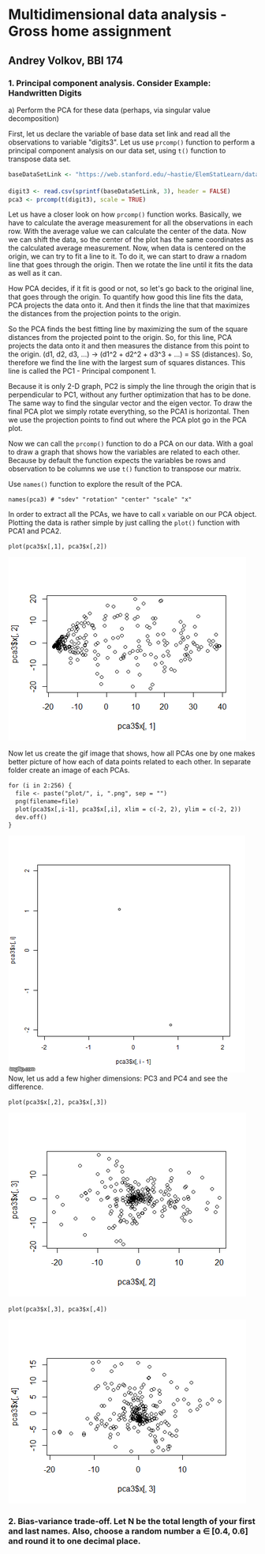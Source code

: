 # Multidimensional data analysis - Gross home assignment 
## Andrey Volkov, BBI 174


### 1. Principal component analysis. Consider Example: Handwritten Digits

a) Perform the PCA for these data (perhaps, via singular value decomposition)

First, let us declare the variable of base data set link and read all the observations to variable "digits3".
Let us use `prcomp()` function to perform a principal component analysis on our data set, using `t()` function to transpose data set. 
~~~r
baseDataSetLink <- "https://web.stanford.edu/~hastie/ElemStatLearn/datasets/zip.digits/train.%s"

digit3 <- read.csv(sprintf(baseDataSetLink, 3), header = FALSE)
pca3 <- prcomp(t(digit3), scale = TRUE)
~~~
Let us have a closer look on how `prcomp()` function works. Basically, we have to calculate the average measurement for all the observations in each row. 
With the average value we can calculate the center of the data. Now we can shift the data, so the center of the plot has the same coordinates as the calculated average measurement.
Now, when data is centered on the origin, we can try to fit a line to it. To do it, we can start to draw a rnadom line that goes through the origin. Then we rotate the line until it fits the data as well as it can.

How PCA decides, if it fit is good or not, so let's go back to the original line, that goes through the origin. To quantify how good this line fits the data, PCA projects the data onto it.
And then it finds the line that that maximizes the distances from the projection points to the origin.

So the PCA finds the best fitting line by maximizing the sum of the square distances from the projected point to the origin. So, for this line, PCA projects the data onto it and then measures the distance from this point to the origin. (d1, d2, d3, ...) -> (d1^2 + d2^2 + d3^3 + ...) = SS (distances). So, therefore we find the line with the largest sum of squares distances. This line is called the PC1 - Principal component 1. 

Because it is only 2-D graph, PC2 is simply the line through the origin that is perpendicular to PC1, without any further optimization that has to be done. 
The same way to find the singular vector and the eigen vector. To draw the final PCA plot we simply rotate everything, so the PCA1 is horizontal.
Then we use the projection points to find out where the PCA plot go in the PCA plot.  

Now we can call the `prcomp()` function to do a PCA on our data. With a goal to draw a graph that shows how the variables are related to each other.
Because by default the function expects the variables be rows and observation to be columns we use `t()` function to transpose our matrix. 

Use `names()` function to explore the result of the PCA.
~~~
names(pca3) # "sdev" "rotation" "center" "scale" "x"
~~~
In order to extract all the PCAs, we have to call `x` variable on our PCA object.
Plotting the data is rather simple by just calling the `plot()` function with PCA1 and PCA2.
~~~
plot(pca3$x[,1], pca3$x[,2])
~~~
![](media/PCA2.png)

Now let us create the gif image that shows, how all PCAs one by one makes better picture of how each of data points related to each other.
In separate folder create an image of each PCAs.
~~~
for (i in 2:256) {
  file <- paste("plot/", i, ".png", sep = "")
  png(filename=file)
  plot(pca3$x[,i-1], pca3$x[,i], xlim = c(-2, 2), ylim = c(-2, 2))
  dev.off()
}
~~~
![](media/pca_in_action.gif)
Now, let us add a few higher dimensions: PC3 and PC4 and see the difference.
~~~
plot(pca3$x[,2], pca3$x[,3])
~~~
![](media/PCA3.png)

~~~
plot(pca3$x[,3], pca3$x[,4])
~~~
![](media/PCA4.png)


### 2. Bias-variance trade-off. Let N be the total length of your first and last names. Also, choose a random number a ∈ [0.4, 0.6] and round it to one decimal place.